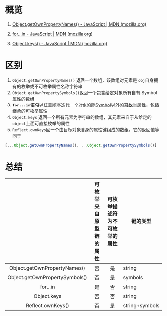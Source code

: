 # 概览

1. [Object.getOwnPropertyNames() - JavaScript | MDN (mozilla.org)](https://developer.mozilla.org/zh-CN/docs/Web/JavaScript/Reference/Global_Objects/Object/getOwnPropertyNames#notes)

2. [for...in - JavaScript | MDN (mozilla.org)](https://developer.mozilla.org/zh-CN/docs/Web/JavaScript/Reference/Statements/for...in)

3. [Object.keys() - JavaScript | MDN (mozilla.org)](https://developer.mozilla.org/zh-CN/docs/Web/JavaScript/Reference/Global_Objects/Object/keys)

# 区别

1. `Object.getOwnPropertyNames()` 返回一个数组，该数组对元素是 `obj`自身拥有的枚举或不可枚举属性名称字符串
2. `Object.getOwnPropertySymbols()`返回一个包含给定对象所有自有 Symbol 属性的数组
3. **`for...in`语句**以任意顺序迭代一个对象的除[Symbol](https://developer.mozilla.org/en-US/docs/Web/JavaScript/Reference/Global_Objects/Symbol)以外的[可枚举](https://developer.mozilla.org/zh-CN/docs/Web/JavaScript/Enumerability_and_ownership_of_properties)属性，包括继承的可枚举属性
4. `Object.keys` 返回一个所有元素为字符串的数组，其元素来自于从给定的`object`上面可直接枚举的属性
5. `Reflect.ownKeys`回一个由目标对象自身的属性键组成的数组。它的返回值等同于

```js
[...Object.getOwnPropertyNames(), ...Object.getOwnPropertySymbols()]
```



# 总结

|                                | 可枚举来自原型链的属性 | 可枚举描述符为不可枚举的属性 | 键的类型       |
| :----------------------------: | :--------------------: | :--------------------------: | -------------- |
|  Object.getOwnPropertyNames()  |           否           |              是              | string         |
| Object.getOwnPropertySymbols() |           否           |              是              | symbols        |
|            for...in            |           是           |              否              | string         |
|          Object.keys           |           否           |              否              | string         |
|       Reflect.ownKeys()        |           否           |              是              | string+symbols |
